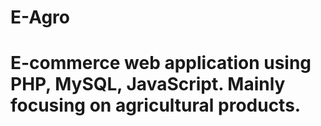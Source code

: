 # E-Agro
# E-commerce web application using PHP, MySQL, JavaScript. Mainly focusing on agricultural products.
